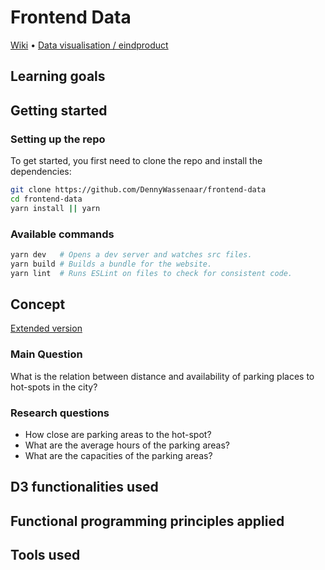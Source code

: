 # Frontend Data

[Wiki](https://github.com/theonejonahgold/frontend-data/wiki) • [Data visualisation / eindproduct](https://dennywassenaar.nl/front-end-data/)




## Learning goals



## Getting started

### Setting up the repo

To get started, you first need to clone the repo and install the dependencies:

```bash
git clone https://github.com/DennyWassenaar/frontend-data
cd frontend-data
yarn install || yarn
```

### Available commands

```bash
yarn dev   # Opens a dev server and watches src files.
yarn build # Builds a bundle for the website.
yarn lint  # Runs ESLint on files to check for consistent code.
```

## Concept

[Extended version](https://github.com/theonejonahgold/frontend-data/wiki/Concept-🦧)

### Main Question

What is the relation between distance and availability of parking places to hot-spots in the city?

### Research questions

- How close are parking areas to the hot-spot?
- What are the average hours of the parking areas?
- What are the capacities of the parking areas?



## D3 functionalities used



## Functional programming principles applied


## Tools used

